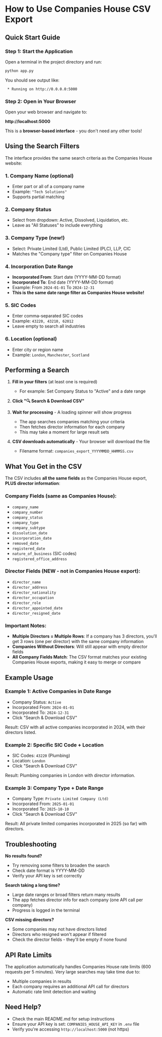 # How to Use Companies House CSV Export

## Quick Start Guide

### Step 1: Start the Application

Open a terminal in the project directory and run:

```bash
python app.py
```

You should see output like:
```
 * Running on http://0.0.0.0:5000
```

### Step 2: Open in Your Browser

Open your web browser and navigate to:

**http://localhost:5000**

This is a **browser-based interface** - you don't need any other tools!

## Using the Search Filters

The interface provides the same search criteria as the Companies House website:

### 1. **Company Name** (optional)
   - Enter part or all of a company name
   - Example: `"Tech Solutions"`
   - Supports partial matching

### 2. **Company Status**
   - Select from dropdown: Active, Dissolved, Liquidation, etc.
   - Leave as "All Statuses" to include everything

### 3. **Company Type** (new!)
   - Select: Private Limited (Ltd), Public Limited (PLC), LLP, CIC
   - Matches the "Company type" filter on Companies House

### 4. **Incorporation Date Range**
   - **Incorporated From**: Start date (YYYY-MM-DD format)
   - **Incorporated To**: End date (YYYY-MM-DD format)
   - Example: From `2024-01-01` To `2024-12-31`
   - **This is the same date range filter as Companies House website!**

### 5. **SIC Codes**
   - Enter comma-separated SIC codes
   - Example: `43220, 43210, 62012`
   - Leave empty to search all industries

### 6. **Location** (optional)
   - Enter city or region name
   - Example: `London`, `Manchester`, `Scotland`

## Performing a Search

1. **Fill in your filters** (at least one is required)
   - For example: Set Company Status to "Active" and a date range

2. **Click "🔍 Search & Download CSV"**

3. **Wait for processing** - A loading spinner will show progress
   - The app searches companies matching your criteria
   - Then fetches director information for each company
   - This may take a moment for large result sets

4. **CSV downloads automatically** - Your browser will download the file
   - Filename format: `companies_export_YYYYMMDD_HHMMSS.csv`

## What You Get in the CSV

The CSV includes **all the same fields** as the Companies House export, **PLUS director information**:

### Company Fields (same as Companies House):
- `company_name`
- `company_number`
- `company_status`
- `company_type`
- `company_subtype`
- `dissolution_date`
- `incorporation_date`
- `removed_date`
- `registered_date`
- `nature_of_business` (SIC codes)
- `registered_office_address`

### Director Fields (NEW - not in Companies House export):
- `director_name`
- `director_address`
- `director_nationality`
- `director_occupation`
- `director_role`
- `director_appointed_date`
- `director_resigned_date`

### Important Notes:

- **Multiple Directors = Multiple Rows**: If a company has 3 directors, you'll get 3 rows (one per director) with the same company information
- **Companies Without Directors**: Will still appear with empty director fields
- **All Company Fields Match**: The CSV format matches your existing Companies House exports, making it easy to merge or compare

## Example Usage

### Example 1: Active Companies in Date Range
- Company Status: `Active`
- Incorporated From: `2024-01-01`
- Incorporated To: `2024-12-31`
- Click "Search & Download CSV"

Result: CSV with all active companies incorporated in 2024, with their directors listed.

### Example 2: Specific SIC Code + Location
- SIC Codes: `43220` (Plumbing)
- Location: `London`
- Click "Search & Download CSV"

Result: Plumbing companies in London with director information.

### Example 3: Company Type + Date Range
- Company Type: `Private Limited Company (Ltd)`
- Incorporated From: `2025-01-01`
- Incorporated To: `2025-10-10`
- Click "Search & Download CSV"

Result: All private limited companies incorporated in 2025 (so far) with directors.

## Troubleshooting

**No results found?**
- Try removing some filters to broaden the search
- Check date format is YYYY-MM-DD
- Verify your API key is set correctly

**Search taking a long time?**
- Large date ranges or broad filters return many results
- The app fetches director info for each company (one API call per company)
- Progress is logged in the terminal

**CSV missing directors?**
- Some companies may not have directors listed
- Directors who resigned won't appear if filtered
- Check the director fields - they'll be empty if none found

## API Rate Limits

The application automatically handles Companies House rate limits (600 requests per 5 minutes). Very large searches may take time due to:
- Multiple companies in results
- Each company requires an additional API call for directors
- Automatic rate limit detection and waiting

## Need Help?

- Check the main README.md for setup instructions
- Ensure your API key is set: `COMPANIES_HOUSE_API_KEY` in `.env` file
- Verify you're accessing `http://localhost:5000` (not https)
